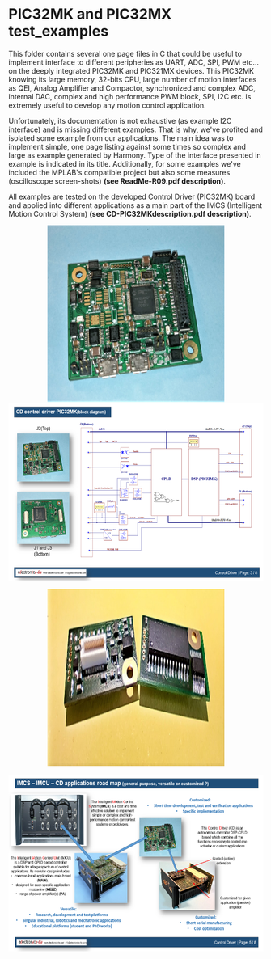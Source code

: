 # PIC32MK and PIC32MX test_examples
This folder contains several one page files in C that could be useful to implement interface to different peripheries as UART, ADC, SPI, PWM etc... on the deeply integrated PIC32MK and PIC321MX devices. This PIC32MK knowing its large memory, 32-bits CPU, large number of motion interfaces as QEI, Analog Amplifier and Compactor, synchronized and complex ADC, internal DAC, complex and high performance PWM block, SPI, I2C etc. is extremely  useful to develop any motion control application.

Unfortunately, its documentation is not exhaustive (as example I2C interface) and is missing different examples. That is why, we've profited and isolated some example from our applications. The main idea was to implement simple, one page listing against some times so complex and large as example generated by Harmony. Type of the interface presented in example is indicated in its title. Additionally, for some examples we've included the MPLAB's compatible project but also some measures (oscilloscope screen-shots) **(see ReadMe-R09.pdf description)**. 

All examples are tested on the developed  Control Driver  (PIC32MK) board and applied into different  applications as a main part of the IMCS (Intelligent Motion Control System) **(see CD-PIC32MKdescription.pdf description)**. 

<p align="center">
<img src="/Images/PIC32MK.jpg" width="350" height="350" />                 <img src="/Images/PIC32MK_logical_SCH.PNG" width="600" height="350" />
</p>
<p align="center">
<img src="/Images/PIC32MX.jpg" width="350" height="350" />
</p>  
<p align="center">
<img src="/Images/PIC32MK_IMCU.PNG" width="600" height="350" />
</p>
